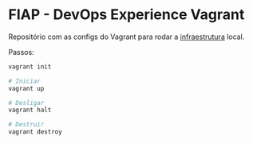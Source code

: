 # FIAP - DevOps Experience Vagrant

Repositório com as configs do Vagrant para rodar a [infraestrutura](https://github.com/wesleyegberto/fiap-7aso-devopslab-infra) local.

Passos:

```sh
vagrant init

# Iniciar
vagrant up

# Desligar
vagrant halt

# Destruir
vagrant destroy
```
